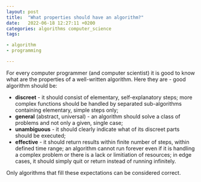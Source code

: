 ```yaml
---
layout: post
title:  "What properties should have an algorithm?"
date:   2022-06-18 12:27:11 +0200
categories: algorithms computer_science
tags:

- algorithm
- programming

---
```

For every computer programmer (and computer scientist) it is good to know
what are the properties of a well-written algorithm. Here they are - good algorithm should be:
- **discreet** - it should consist of elementary, self-explanatory steps; 
more complex functions should be handled by separated sub-algorithms containing elementary, simple steps only;
- **general** (abstract, universal) - an algorithm should solve a class of problems and not only a given, single case;
- **unambiguous** - it should clearly indicate what of its discreet parts should be executed;
- **effective** - it should return results within finite number of steps, within defined time range; an algorithm cannot run forever even if it is handling a complex problem or there is a lack or limitiation of resources;
  in edge cases, it should simply quit or return instead of running infinitely.

Only algorithms that fill these expectations can be considered correct.